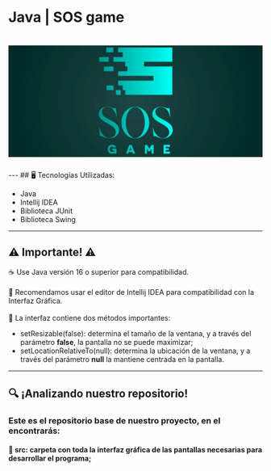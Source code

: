 # Java | SOS game

<h1 align="center">
  <img src="https://raw.githubusercontent.com/carlosgian/Practica1-C3S2/master/files/Logo.jpeg" alt="Logo SOS">
</h1>
---
## 🖥️ Tecnologías Utilizadas:

- Java
- Intellij IDEA
- Biblioteca JUnit
- Biblioteca Swing

---
## ⚠️ Importante! ⚠️

☕ Use Java versión 16 o superior para compatibilidad. </br></br>
📝 Recomendamos usar el editor de Intellij IDEA para compatibilidad con la Interfaz Gráfica. </br></br>
🎨 La interfaz contiene dos métodos importantes:
- setResizable(false): determina el tamaño de la ventana, y a través del parámetro <strong>false</strong>, la pantalla no se puede maximizar;
- setLocationRelativeTo(null): determina la ubicación de la ventana, y a través del parámetro <strong>null</strong> la mantiene centrada en la pantalla.
---

## 🔍 ¡Analizando nuestro repositorio!

### Este es el repositorio base de nuestro proyecto, en el encontrarás:
#### 🔹 src: carpeta con toda la interfaz gráfica de las pantallas necesarias para desarrollar el programa;
</br>
